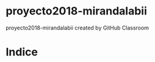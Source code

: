 # proyecto2018-mirandalabii
proyecto2018-mirandalabii created by GitHub Classroom

<h1> Indice </h1>
